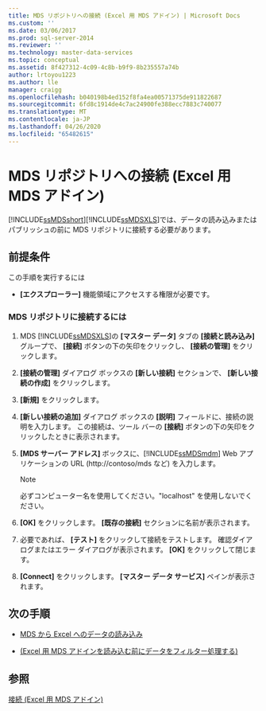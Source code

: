 ```yaml
---
title: MDS リポジトリへの接続 (Excel 用 MDS アドイン) | Microsoft Docs
ms.custom: ''
ms.date: 03/06/2017
ms.prod: sql-server-2014
ms.reviewer: ''
ms.technology: master-data-services
ms.topic: conceptual
ms.assetid: 8f427312-4c09-4c8b-b9f9-8b235557a74b
author: lrtoyou1223
ms.author: lle
manager: craigg
ms.openlocfilehash: b040198b4ed152f8fa4ea00571375de911822687
ms.sourcegitcommit: 6fd8c1914de4c7ac24900fe388ecc7883c740077
ms.translationtype: MT
ms.contentlocale: ja-JP
ms.lasthandoff: 04/26/2020
ms.locfileid: "65482615"
---
```

# <a name="connect-to-an-mds-repository-mds-add-in-for-excel"></a>MDS リポジトリへの接続 (Excel 用 MDS アドイン)
  [!INCLUDE[ssMDSshort](../../includes/ssmdsshort-md.md)][!INCLUDE[ssMDSXLS](../../includes/ssmdsxls-md.md)]では、データの読み込みまたはパブリッシュの前に MDS リポジトリに接続する必要があります。  
  
## <a name="prerequisites"></a>前提条件  
 この手順を実行するには  
  
-   **[エクスプローラー]** 機能領域にアクセスする権限が必要です。  
  
### <a name="to-connect-to-an-mds-repository"></a>MDS リポジトリに接続するには  
  
1.  MDS [!INCLUDE[ssMDSXLS](../../includes/ssmdsxls-md.md)]の **[マスター データ]** タブの **[接続と読み込み]** グループで、 **[接続]** ボタンの下の矢印をクリックし、 **[接続の管理]** をクリックします。  
  
2.  **[接続の管理]** ダイアログ ボックスの **[新しい接続]** セクションで、 **[新しい接続の作成]** をクリックします。  
  
3.  **[新規]** をクリックします。  
  
4.  **[新しい接続の追加]** ダイアログ ボックスの **[説明]** フィールドに、接続の説明を入力します。 この接続は、ツール バーの **[接続]** ボタンの下の矢印をクリックしたときに表示されます。  
  
5.  **[MDS サーバー アドレス]** ボックスに、[!INCLUDE[ssMDSmdm](../../includes/ssmdsmdm-md.md)] Web アプリケーションの URL (http://contoso/mds など) を入力します。  
  
    > [!NOTE]  
    >  必ずコンピューター名を使用してください。"localhost" を使用しないでください。  
  
6.  **[OK]** をクリックします。 **[既存の接続]** セクションに名前が表示されます。  
  
7.  必要であれば、 **[テスト]** をクリックして接続をテストします。 確認ダイアログまたはエラー ダイアログが表示されます。 **[OK]** をクリックして閉じます。  
  
8.  **[Connect]** をクリックします。 **[マスター データ サービス]** ペインが表示されます。  
  
## <a name="next-steps"></a>次の手順  
  
-   [MDS から Excel へのデータの読み込み](export-data-to-excel-from-master-data-services.md)  
  
-   [&#40;Excel 用 MDS アドインを読み込む前にデータをフィルター処理する&#41;](filter-data-before-exporting-mds-add-in-for-excel.md)  
  
## <a name="see-also"></a>参照  
 [接続 (Excel 用 MDS アドイン)](connections-mds-add-in-for-excel.md)  
  
  
